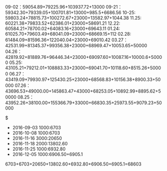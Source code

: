09-02：59054.89+79225.96+103937.72+13000
09-21：59342.30+79339.05+100701.81+13000+985.5+6686.56
10-25: 59803.24+78815.73+100272.67+23000+13582.97+1044.38
11.25: 60221.38+79833.52+62386.01+23000+58691.21
12.22: 60584.21+78700.02+64083.16+23000+69643.11
01.24: 61025.70+79603.49+68041.09+23000+68669.15+112
02.28: 61484.09+81596.36+122040.04+23000+69010.42
03.27：42531.99+81345.37+99356.38+23000+68969.47+10053.65+50000
04.26：42819.92+81889.76+96446.34+23000+69097.60+10087.16+10000.6+50000
05.25: 43105.21+79212.01+108883.33+23000+69041.70+10118.60+8515.26+50000
06.27：43419.09+79930.97+125430.25+23000+68568.83+10156.38+8900.33+50000
07.26：43696.53+49000.00+145863.47+43000+68253.05+10892.99+8895.62+50000
08.25：43952.26+38100.00+155366.79+33000+66830.35+25973.55+9079.23+50000


$
+ 2016-09-03 1000:6703
+ 2016-10-08 1000:6703
+ 2016-11-16 3000:20650
+ 2016-11-18 2000:13802.60
+ 2016-11-25 1000:6932.80
+ 2016-12-05 1000:6906.50+6905.1

6703+6703+20650+13802.60+6932.80+6906.50+6905.1=68603